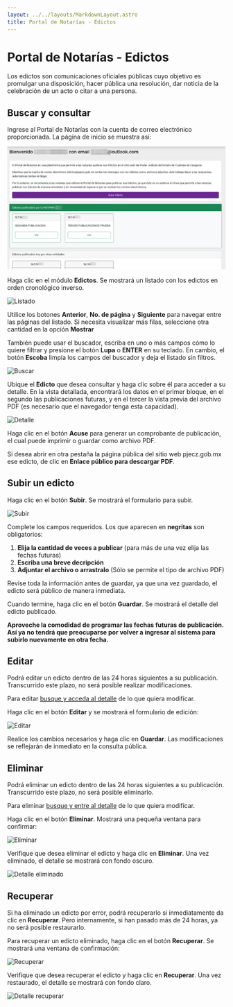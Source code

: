 ```yaml
---
layout: ../../layouts/MarkdownLayout.astro
title: Portal de Notarías - Edictos
---
```


# Portal de Notarías - Edictos

Los edictos son comunicaciones oficiales públicas cuyo objetivo es promulgar una disposición, hacer pública una resolución, dar noticia de la celebración de un acto o citar a una persona.

## <a name="buscar-consultar"></a>Buscar y consultar

Ingrese al Portal de Notarías con la cuenta de correo electrónico proporcionada. La página de inicio se muestra así:

![De clic en Edictos](../../assets/img/portal_notarias/edictos/bienvenida.png)

Haga clic en el módulo **Edictos**. Se mostrará un listado con los edictos en orden cronológico inverso.

![Listado](../../assets/img/portal_notarias/edictos/listado.png)

Utilice los botones **Anterior**, **No. de página** y **Siguiente** para navegar entre las páginas del listado. Si necesita visualizar más filas, seleccione otra cantidad en la opción **Mostrar**

También puede usar el buscador, escriba en uno o más campos cómo lo quiere filtrar y presione el botón **Lupa** o **ENTER** en su teclado. En cambio, el botón **Escoba** limpia los campos del buscador y deja el listado sin filtros.

![Buscar](../../assets/img/portal_notarias/edictos/filtros.png)

Ubique el **Edicto** que desea consultar y haga clic sobre él para acceder a su detalle.
En la vista detallada, encontrará los datos en el primer bloque, en el segundo las publicaciones futuras, y en el tercer la vista previa del archivo PDF (es necesario que el navegador tenga esta capacidad).

![Detalle](../../assets/img/portal_notarias/edictos/detalle.png)

Haga clic en el botón **Acuse** para generar un comprobante de publicación, el cual puede imprimir o guardar como archivo PDF.

Si desea abrir en otra pestaña la página pública del sitio web pjecz.gob.mx ese edicto, de clic en **Enlace público para descargar PDF**.

## Subir un edicto

Haga clic en el botón **Subir**. Se mostrará el formulario para subir.

![Subir](../../assets/img/portal_notarias/edictos/subir.png)

Complete los campos requeridos. Los que aparecen en **negritas** son obligatorios:

1. **Elija la cantidad de veces a publicar** (para más de una vez elija las fechas futuras)
2. **Escriba una breve decripción**
3. **Adjuntar el archivo o arrastralo** (Sólo se permite el tipo de archivo PDF)

Revise toda la información antes de guardar, ya que una vez guardado, el edicto será público de manera inmediata.

Cuando termine, haga clic en el botón **Guardar**. Se mostrará el detalle del edicto publicado.

**Aproveche la comodidad de programar las fechas futuras de publicación. Así ya no tendrá que preocuparse por volver a ingresar al sistema para subirlo nuevamente en otra fecha.**

## Editar

Podrá editar un edicto dentro de las 24 horas siguientes a su publicación. Transcurrido este plazo, no será posible realizar modificaciones.

Para editar [busque y acceda al detalle](#buscar-consultar) de lo que quiera modificar.

Haga clic en el botón **Editar** y se mostrará el formulario de edición:

![Editar](../../assets/img/portal_notarias/edictos/editar.png)

Realice los cambios necesarios y haga clic en **Guardar**.
Las modificaciones se reflejarán de inmediato en la consulta pública.

## Eliminar

Podrá eliminar un edicto dentro de las 24 horas siguientes a su publicación. Transcurrido este plazo, no será posible eliminarlo.

Para eliminar [busque y entre al detalle](#buscar-consultar) de lo que quiera modificar.

Haga clic en el botón **Eliminar**. Mostrará una pequeña ventana para confirmar:

![Eliminar](../../assets/img/portal_notarias/edictos/eliminar.png)

Verifique que desea eliminar el edicto y haga clic en **Eliminar**.
Una vez eliminado, el detalle se mostrará con fondo oscuro.

![Detalle eliminado](../../assets/img/portal_notarias/edictos/detalle-edicto-eliminado.png)


## Recuperar

Si ha eliminado un edicto por error, podrá recuperarlo si inmediatamente da clic en **Recuperar**. Pero internamente, si han pasado más de 24 horas, ya no será posible restaurarlo.

Para recuperar un edicto eliminado, haga clic en el botón **Recuperar**. Se mostrará una ventana de confirmación:

![Recuperar](../../assets/img/portal_notarias/edictos/recuperar.png)

Verifique que desea recuperar el edicto y haga clic en **Recuperar**.
Una vez restaurado, el detalle se mostrará con fondo claro.

![Detalle recuperar](../../assets/img/portal_notarias/edictos/detalle-edicto-recuperar.png)
